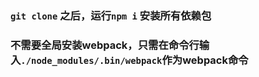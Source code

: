 ### `git clone` 之后，运行`npm i` 安装所有依赖包
### 不需要全局安装webpack，只需在命令行输入`./node_modules/.bin/webpack`作为webpack命令